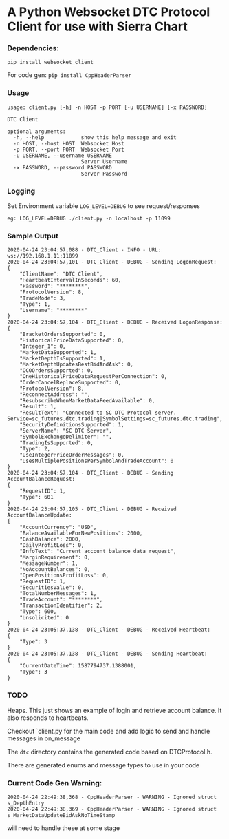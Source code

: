 # A Python Websocket DTC Protocol Client for use with Sierra Chart

### Dependencies:
`pip install websocket_client`

For code gen:
`pip install CppHeaderParser`

### Usage
```
usage: client.py [-h] -n HOST -p PORT [-u USERNAME] [-x PASSWORD]

DTC Client

optional arguments:
  -h, --help            show this help message and exit
  -n HOST, --host HOST  Websocket Host
  -p PORT, --port PORT  Websocket Port
  -u USERNAME, --username USERNAME
                        Server Username
  -x PASSWORD, --password PASSWORD
                        Server Password
```

### Logging
Set Environment variable `LOG_LEVEL=DEBUG` to see request/responses
```
eg: LOG_LEVEL=DEBUG ./client.py -n localhost -p 11099
```

### Sample Output

```
2020-04-24 23:04:57,088 - DTC_Client - INFO - URL: ws://192.168.1.11:11099
2020-04-24 23:04:57,101 - DTC_Client - DEBUG - Sending LogonRequest:
{
    "ClientName": "DTC Client",
    "HeartbeatIntervalInSeconds": 60,
    "Password": "********",
    "ProtocolVersion": 8,
    "TradeMode": 3,
    "Type": 1,
    "Username": "********"
}
2020-04-24 23:04:57,104 - DTC_Client - DEBUG - Received LogonResponse:
{
    "BracketOrdersSupported": 0,
    "HistoricalPriceDataSupported": 0,
    "Integer_1": 0,
    "MarketDataSupported": 1,
    "MarketDepthIsSupported": 1,
    "MarketDepthUpdatesBestBidAndAsk": 0,
    "OCOOrdersSupported": 0,
    "OneHistoricalPriceDataRequestPerConnection": 0,
    "OrderCancelReplaceSupported": 0,
    "ProtocolVersion": 8,
    "ReconnectAddress": "",
    "ResubscribeWhenMarketDataFeedAvailable": 0,
    "Result": 1,
    "ResultText": "Connected to SC DTC Protocol server. Service=sc_futures.dtc.trading|SymbolSettings=sc_futures.dtc.trading",
    "SecurityDefinitionsSupported": 1,
    "ServerName": "SC DTC Server",
    "SymbolExchangeDelimiter": "",
    "TradingIsSupported": 0,
    "Type": 2,
    "UseIntegerPriceOrderMessages": 0,
    "UsesMultiplePositionsPerSymbolAndTradeAccount": 0
}
2020-04-24 23:04:57,104 - DTC_Client - DEBUG - Sending AccountBalanceRequest:
{
    "RequestID": 1,
    "Type": 601
}
2020-04-24 23:04:57,105 - DTC_Client - DEBUG - Received AccountBalanceUpdate:
{
    "AccountCurrency": "USD",
    "BalanceAvailableForNewPositions": 2000,
    "CashBalance": 2000,
    "DailyProfitLoss": 0,
    "InfoText": "Current account balance data request",
    "MarginRequirement": 0,
    "MessageNumber": 1,
    "NoAccountBalances": 0,
    "OpenPositionsProfitLoss": 0,
    "RequestID": 1,
    "SecuritiesValue": 0,
    "TotalNumberMessages": 1,
    "TradeAccount": "********",
    "TransactionIdentifier": 2,
    "Type": 600,
    "Unsolicited": 0
}
2020-04-24 23:05:37,138 - DTC_Client - DEBUG - Received Heartbeat:
{
    "Type": 3
}
2020-04-24 23:05:37,138 - DTC_Client - DEBUG - Sending Heartbeat:
{
    "CurrentDateTime": 1587794737.1388001,
    "Type": 3
}

```


### TODO
Heaps. This just shows an example of login and retrieve account balance. It also responds to heartbeats.

Checkout `client.py for the main code and add logic to send and handle messages in on_message

The `dtc` directory contains the generated code based on DTCProtocol.h. 

There are generated enums and message types to use in your code


### Current Code Gen Warning:
```
2020-04-24 22:49:38,368 - CppHeaderParser - WARNING - Ignored struct s_DepthEntry
2020-04-24 22:49:38,369 - CppHeaderParser - WARNING - Ignored struct s_MarketDataUpdateBidAskNoTimeStamp
```
will need to handle these at some stage